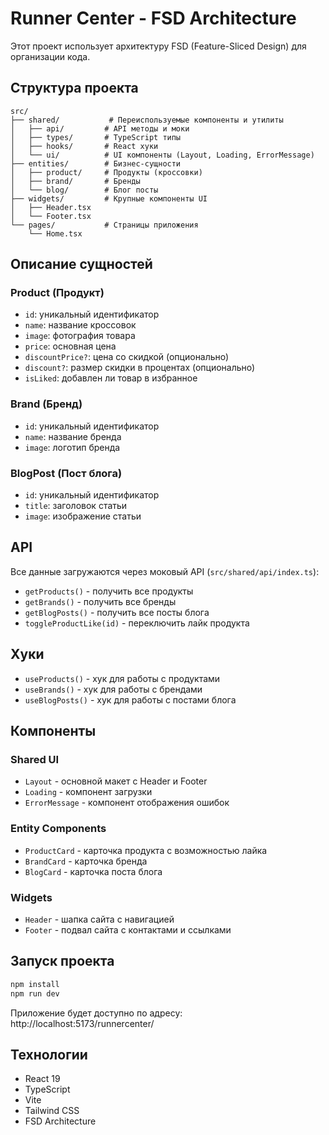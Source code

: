 # Runner Center - FSD Architecture

Этот проект использует архитектуру FSD (Feature-Sliced Design) для организации кода.

## Структура проекта

```
src/
├── shared/           # Переиспользуемые компоненты и утилиты
│   ├── api/         # API методы и моки
│   ├── types/       # TypeScript типы
│   ├── hooks/       # React хуки
│   └── ui/          # UI компоненты (Layout, Loading, ErrorMessage)
├── entities/        # Бизнес-сущности
│   ├── product/     # Продукты (кроссовки)
│   ├── brand/       # Бренды
│   └── blog/        # Блог посты
├── widgets/         # Крупные компоненты UI
│   ├── Header.tsx
│   └── Footer.tsx
└── pages/           # Страницы приложения
    └── Home.tsx
```

## Описание сущностей

### Product (Продукт)
- `id`: уникальный идентификатор
- `name`: название кроссовок
- `image`: фотография товара
- `price`: основная цена
- `discountPrice?`: цена со скидкой (опционально)
- `discount?`: размер скидки в процентах (опционально)
- `isLiked`: добавлен ли товар в избранное

### Brand (Бренд)
- `id`: уникальный идентификатор
- `name`: название бренда
- `image`: логотип бренда

### BlogPost (Пост блога)
- `id`: уникальный идентификатор
- `title`: заголовок статьи
- `image`: изображение статьи

## API

Все данные загружаются через моковый API (`src/shared/api/index.ts`):

- `getProducts()` - получить все продукты
- `getBrands()` - получить все бренды
- `getBlogPosts()` - получить все посты блога
- `toggleProductLike(id)` - переключить лайк продукта

## Хуки

- `useProducts()` - хук для работы с продуктами
- `useBrands()` - хук для работы с брендами
- `useBlogPosts()` - хук для работы с постами блога

## Компоненты

### Shared UI
- `Layout` - основной макет с Header и Footer
- `Loading` - компонент загрузки
- `ErrorMessage` - компонент отображения ошибок

### Entity Components
- `ProductCard` - карточка продукта с возможностью лайка
- `BrandCard` - карточка бренда
- `BlogCard` - карточка поста блога

### Widgets
- `Header` - шапка сайта с навигацией
- `Footer` - подвал сайта с контактами и ссылками

## Запуск проекта

```bash
npm install
npm run dev
```

Приложение будет доступно по адресу: http://localhost:5173/runnercenter/

## Технологии

- React 19
- TypeScript
- Vite
- Tailwind CSS
- FSD Architecture
